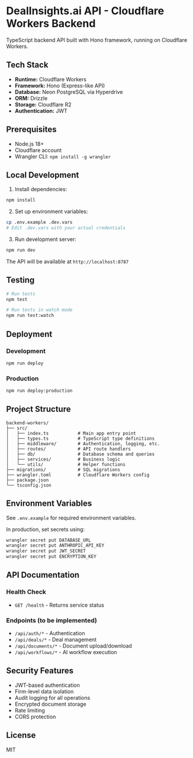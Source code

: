 # DealInsights.ai API - Cloudflare Workers Backend

TypeScript backend API built with Hono framework, running on Cloudflare Workers.

## Tech Stack

- **Runtime:** Cloudflare Workers
- **Framework:** Hono (Express-like API)
- **Database:** Neon PostgreSQL via Hyperdrive
- **ORM:** Drizzle
- **Storage:** Cloudflare R2
- **Authentication:** JWT

## Prerequisites

- Node.js 18+
- Cloudflare account
- Wrangler CLI: `npm install -g wrangler`

## Local Development

1. Install dependencies:
```bash
npm install
```

2. Set up environment variables:
```bash
cp .env.example .dev.vars
# Edit .dev.vars with your actual credentials
```

3. Run development server:
```bash
npm run dev
```

The API will be available at `http://localhost:8787`

## Testing

```bash
# Run tests
npm test

# Run tests in watch mode
npm run test:watch
```

## Deployment

### Development
```bash
npm run deploy
```

### Production
```bash
npm run deploy:production
```

## Project Structure

```
backend-workers/
├── src/
│   ├── index.ts           # Main app entry point
│   ├── types.ts           # TypeScript type definitions
│   ├── middleware/        # Authentication, logging, etc.
│   ├── routes/            # API route handlers
│   ├── db/                # Database schema and queries
│   ├── services/          # Business logic
│   └── utils/             # Helper functions
├── migrations/            # SQL migrations
├── wrangler.toml          # Cloudflare Workers config
├── package.json
└── tsconfig.json
```

## Environment Variables

See `.env.example` for required environment variables.

In production, set secrets using:
```bash
wrangler secret put DATABASE_URL
wrangler secret put ANTHROPIC_API_KEY
wrangler secret put JWT_SECRET
wrangler secret put ENCRYPTION_KEY
```

## API Documentation

### Health Check
- `GET /health` - Returns service status

### Endpoints (to be implemented)
- `/api/auth/*` - Authentication
- `/api/deals/*` - Deal management
- `/api/documents/*` - Document upload/download
- `/api/workflows/*` - AI workflow execution

## Security Features

- JWT-based authentication
- Firm-level data isolation
- Audit logging for all operations
- Encrypted document storage
- Rate limiting
- CORS protection

## License

MIT
